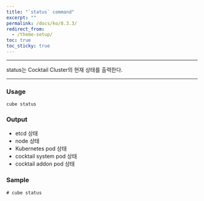 ```yaml
---
title: "`status` command"
excerpt: ""
permalink: /docs/ko/8.3.3/
redirect_from:
  - /theme-setup/
toc: true
toc_sticky: true
---
```


---
status는 Cocktail Cluster의 현재 상태를 출력한다.

---

### Usage

`cube status`

### Output

* etcd 상태
* node 상태
* Kubernetes pod 상태
* cocktail system pod 상태
* cocktail addon pod 상태

### Sample
```
# cube status
```
